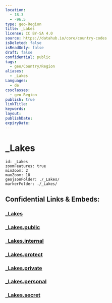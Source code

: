 ```yaml
---
location:
  - 18.3
  - -96.5
type: geo-Region
title: _Lakes
license: CC BY-SA 4.0
source: https://datahub.io/core/country-codes
isDeleted: false
isReadOnly: false
draft: false
confidential: public
tags:
  - geo/Country/Region
aliases:
  - _Lakes
Languages:
  - de
cssclasses:
  - geo-Region
publish: true
linkTitle:
keywords:
layout:
publishDate:
expiryDate:
---
```


# _Lakes

```leaflet
id: _Lakes
zoomFeatures: true 
minZoom: 2 
maxZoom: 18
geojsonFolder: ./_Lakes/
markerFolder: ./_Lakes/
```


## Confidential Links & Embeds: 

### [_Lakes](/_Standards/Earth/Continent/America~Central/Mexico/States~Mexico/Oaxaca/_Lakes.md) 

### [_Lakes.public](/_public/Earth/Continent/America~Central/Mexico/States~Mexico/Oaxaca/_Lakes.public.md) 

### [_Lakes.internal](/_internal/Earth/Continent/America~Central/Mexico/States~Mexico/Oaxaca/_Lakes.internal.md) 

### [_Lakes.protect](/_protect/Earth/Continent/America~Central/Mexico/States~Mexico/Oaxaca/_Lakes.protect.md) 

### [_Lakes.private](/_private/Earth/Continent/America~Central/Mexico/States~Mexico/Oaxaca/_Lakes.private.md) 

### [_Lakes.personal](/_personal/Earth/Continent/America~Central/Mexico/States~Mexico/Oaxaca/_Lakes.personal.md) 

### [_Lakes.secret](/_secret/Earth/Continent/America~Central/Mexico/States~Mexico/Oaxaca/_Lakes.secret.md)

